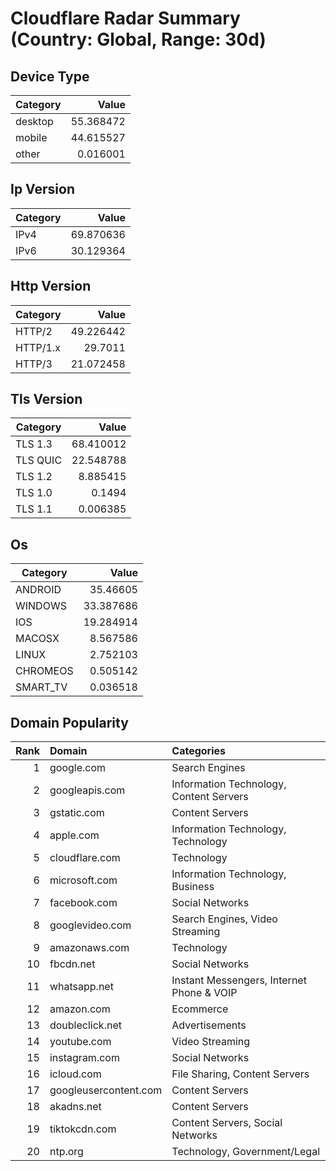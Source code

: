 # Cloudflare Radar Summary (Country: Global, Range: 30d)

## Device Type

| Category | Value |
|---|---:|
| desktop | 55.368472 |
| mobile | 44.615527 |
| other | 0.016001 |

## Ip Version

| Category | Value |
|---|---:|
| IPv4 | 69.870636 |
| IPv6 | 30.129364 |

## Http Version

| Category | Value |
|---|---:|
| HTTP/2 | 49.226442 |
| HTTP/1.x | 29.7011 |
| HTTP/3 | 21.072458 |

## Tls Version

| Category | Value |
|---|---:|
| TLS 1.3 | 68.410012 |
| TLS QUIC | 22.548788 |
| TLS 1.2 | 8.885415 |
| TLS 1.0 | 0.1494 |
| TLS 1.1 | 0.006385 |

## Os

| Category | Value |
|---|---:|
| ANDROID | 35.46605 |
| WINDOWS | 33.387686 |
| IOS | 19.284914 |
| MACOSX | 8.567586 |
| LINUX | 2.752103 |
| CHROMEOS | 0.505142 |
| SMART_TV | 0.036518 |

## Domain Popularity

| Rank | Domain                | Categories                         |
|---:|:----------------------|:-----------------------------------|
|  1 | google.com             | Search Engines                      |
|  2 | googleapis.com         | Information Technology, Content Servers |
|  3 | gstatic.com            | Content Servers                     |
|  4 | apple.com              | Information Technology, Technology  |
|  5 | cloudflare.com         | Technology                          |
|  6 | microsoft.com          | Information Technology, Business    |
|  7 | facebook.com           | Social Networks                     |
|  8 | googlevideo.com        | Search Engines, Video Streaming     |
|  9 | amazonaws.com          | Technology                          |
| 10 | fbcdn.net              | Social Networks                     |
| 11 | whatsapp.net           | Instant Messengers, Internet Phone & VOIP |
| 12 | amazon.com             | Ecommerce                           |
| 13 | doubleclick.net        | Advertisements                      |
| 14 | youtube.com            | Video Streaming                     |
| 15 | instagram.com          | Social Networks                     |
| 16 | icloud.com             | File Sharing, Content Servers       |
| 17 | googleusercontent.com  | Content Servers                     |
| 18 | akadns.net             | Content Servers                     |
| 19 | tiktokcdn.com          | Content Servers, Social Networks    |
| 20 | ntp.org                | Technology, Government/Legal        |
